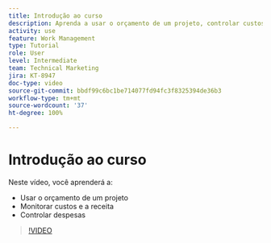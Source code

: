 ```yaml
---
title: Introdução ao curso
description: Aprenda a usar o orçamento de um projeto, controlar custos e receitas e a lidar com despesas no  [!DNL  Workfront].
activity: use
feature: Work Management
type: Tutorial
role: User
level: Intermediate
team: Technical Marketing
jira: KT-8947
doc-type: video
source-git-commit: bbdf99c6bc1be714077fd94fc3f8325394de36b3
workflow-type: tm+mt
source-wordcount: '37'
ht-degree: 100%

---
```


# Introdução ao curso

Neste vídeo, você aprenderá a:

* Usar o orçamento de um projeto
* Monitorar custos e a receita
* Controlar despesas

>[!VIDEO](https://video.tv.adobe.com/v/3436424/?quality=12&learn=on&enablevpops=1&captions=por_br)
